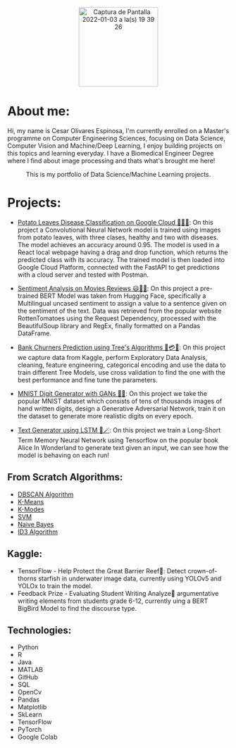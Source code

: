 
<div align="center"> <img width="180" alt="Captura de Pantalla 2022-01-03 a la(s) 19 39 26" src='https://user-images.githubusercontent.com/80273045/148165701-b1ae6ad4-48c3-48a4-ab2e-8f292d5dab78.jpg'> </div>

# About me:
Hi, my name is Cesar Olivares Espinosa, I'm currently enrolled on a Master's programme on Computer Engineering Sciences, focusing on Data Science, Computer Vision and Machine/Deep Learning, I enjoy building projects on this topics and learning everyday. I have a Biomedical Engineer Degree where I find about image processing and thats what's brought me here!

<div align="center">This is my portfolio of Data Science/Machine Learning projects.</div>

# Projects: 
* [Potato Leaves Disease Classification on Google Cloud 🥔🥬🍂](https://github.com/colivarese/Potato-Disease-Classification): 
    On this project a Convolutional Neural Network model is trained using images from potato leaves,
    with three clases, healthy and two with diseases. The model achieves an accuracy around 0.95.
    The model is used in a React local webpage having a drag and drop function, which returns the
    predicted class with its accuracy.
    The trained model is then loaded into Google Cloud Platform, connected with the FastAPI to get
    predictions with a cloud server and tested with Postman.
        <!--
        <p align="center">
        <img width="120" alt="Captura de Pantalla 2022-01-03 a la(s) 19 39 26" src="https://user-images.githubusercontent.com/80273045/148007912-17dc44c5-2dc6-44fa-9126-0e345ffda445.png"> <img width="120" alt="Captura de Pantalla 2022-01-03 a la(s) 19 40 20" src="https://user-images.githubusercontent.com/80273045/148008320-02b47121-1c63-4eca-84c2-4f2a8664b7bf.png">
        </p> -->

* [Sentiment Analysis on Movies Reviews 😃🤬🍿](https://github.com/colivarese/Sentiment-Analysis-with-BERT-and-Web-Scrapping/blob/main/Sentiment_Analysis_using_BERT.ipynb):
    On this project a pre-trained BERT Model was taken from Hugging Face, specifically a Multilingual uncased sentiment to assign a value to a sentence given on the sentiment of the text. Data was retrieved from the popular website RottenTomatoes using the Request Dependency, processed with the BeautifulSoup library and RegEx, finally formatted on a Pandas DataFrame. 
        <!--
        <p align='center'>
         <img width="360" alt="Captura de Pantalla 2022-01-03 a la(s) 19 39 26" src="https://user-images.githubusercontent.com/80273045/148017280-018bf722-a535-4a79-91b0-5d006fc17d3a.jpeg">
        </p> -->

* [Bank Churners Prediction using Tree's Algorithms 🏦💳🌳](https://github.com/colivarese/Bank-Churners-Prediction-):
On this project we capture data from Kaggle, perform Exploratory Data Analysis, cleaning, feature engineering, categorical encoding and use the data to train different Tree Models, use cross validation to find the one with the best performance and fine tune the parameters. 
    
* [MNIST Digit Generator with GANs 🔢🤖](https://github.com/colivarese/MNIST-Digit-Generator): 
    On this project we take the popular MNIST dataset which consists of tens of thousands images of hand written digits, design a Generative Adversarial Network, train it on the dataset to generate more realistic digits on every epoch.

* [Text Generator using LSTM 📝🪄](https://github.com/colivarese/Text-Generator-using-LSTM):
    On this project we train a Long-Short Term Memory Neural Network using Tensorflow on the popular book Alice In Wonderland to generate text given an input, we can see how the model is behaving on each run!
## From Scratch Algorithms:
* [DBSCAN Algorithm](https://github.com/colivarese/DBSCAN-Scratch-Python)  
* [K-Means](https://github.com/colivarese/K-Means-Scratch-Python-)
* [K-Modes](https://github.com/colivarese/K-Modes-Scratch-Python)
* [SVM](https://github.com/colivarese/SVM-Scratch-Python)
* [Naive Bayes](https://github.com/colivarese/Naive-Bayes-Python-Implementation)
* [ID3 Algorithm](https://github.com/colivarese/ID3-Algorithm-Implementation)

## Kaggle:
* TensorFlow - Help Protect the Great Barrier Reef🐠: Detect crown-of-thorns starfish in underwater image data, currently using YOLOv5 and YOLOx to train the model.
* Feedback Prize - Evaluating Student Writing Analyze📝 argumentative writing elements from students grade 6-12, currently uing a BERT BigBird Model to find the discourse type.

## Technologies:
* Python
* R
* Java
* MATLAB
* GitHub
* SQL
* OpenCv
* Pandas
* Matplotlib
* SkLearn
* TensorFlow
* PyTorch
* Google Colab
